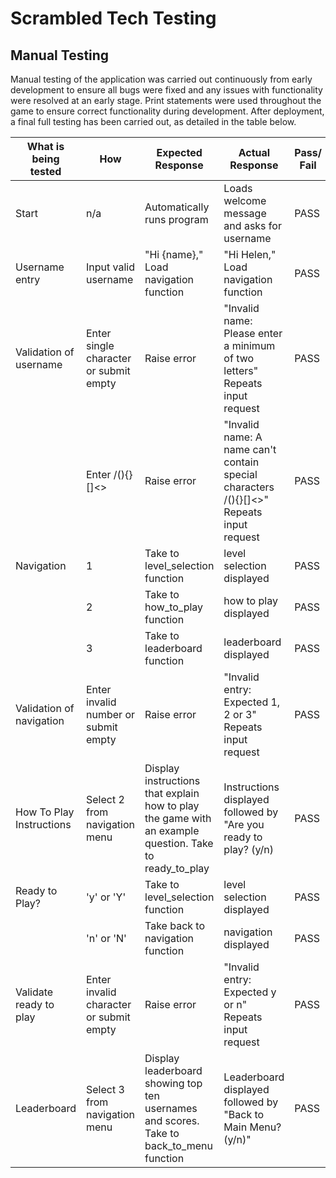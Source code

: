 # Scrambled Tech Testing

## Manual Testing
Manual testing of the application was carried out continuously from early development to ensure all bugs were fixed and any issues with functionality were resolved at an early stage. Print statements were used throughout the game to ensure correct functionality during development. After deployment, a final full testing has been carried out, as detailed in the table below. 

| What is being tested | How | Expected Response | Actual Response | Pass/ Fail |
|----------------------|--------|---------|---------|----------------|
| Start | n/a | Automatically runs program | Loads welcome message and asks for username | PASS | 
| Username entry | Input valid username | "Hi {name}," Load navigation function | "Hi Helen," Load navigation function | PASS |
| Validation of username | Enter single character or submit empty | Raise error | "Invalid name: Please enter a minimum of two letters" Repeats input request | PASS|
|   | Enter /(){}[]<> | Raise error | "Invalid name: A name can't contain special characters /(){}[]<>" Repeats input request| PASS |
| Navigation | 1 | Take to level_selection function | level selection displayed | PASS |
|   |  2 | Take to how_to_play function | how to play displayed | PASS |
| | 3 | Take to leaderboard function | leaderboard displayed | PASS |
| Validation of navigation | Enter invalid number or submit empty | Raise error | "Invalid entry: Expected 1, 2 or 3" Repeats input request | PASS |
| How To Play Instructions | Select 2 from navigation menu | Display instructions that explain how to play the game with an example question. Take to ready_to_play | Instructions displayed followed by "Are you ready to play? (y/n) | PASS |
| Ready to Play? | 'y' or 'Y' | Take to level_selection function | level selection displayed | PASS |
|  | 'n' or 'N' | Take back to navigation function | navigation displayed | PASS |
| Validate ready to play | Enter invalid character or submit empty | Raise error | "Invalid entry: Expected y or n" Repeats input request | PASS |
| Leaderboard | Select 3 from navigation menu | Display leaderboard showing top ten usernames and scores. Take to back_to_menu function | Leaderboard displayed followed by "Back to Main Menu? (y/n)" | PASS |

